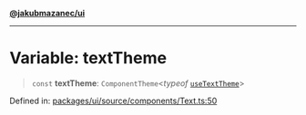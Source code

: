 [**@jakubmazanec/ui**](../README.md)

---

# Variable: textTheme

> `const` **textTheme**: `ComponentTheme`\<_typeof_ [`useTextTheme`](useTextTheme.md)\>

Defined in:
[packages/ui/source/components/Text.ts:50](https://github.com/jakubmazanec/tools/blob/acfa246dbb1035f65efb7fa114167a3cbefca108/packages/ui/source/components/Text.ts#L50)
